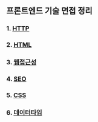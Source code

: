 ## 프론트엔드 기술 면접 정리

### 1. [HTTP](/1.%20HTTP/README.md)
### 2. [HTML](/2.%20HTML/README.md)
### 3. [웹접근성](/3.%20웹접근성/README.md)
### 4. [SEO](/4.%20SEO/README.md)
### 5. [CSS](/5.%20CSS/README.md)
### 6. [데이터타입](/6.%20데이터타입/README.md)